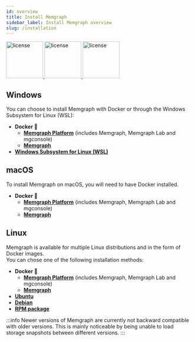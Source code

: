 ```yaml
---
id: overview
title: Install Memgraph
sidebar_label: Install Memgraph overview
slug: /installation
---
```


<p align="left">
  <a href="#windows" style={{'padding-right':'100px'}}>
    <img src="https://upload.wikimedia.org/wikipedia/commons/thumb/5/5f/Windows_logo_-_2012.svg/2048px-Windows_logo_-_2012.svg.png" alt="license" title="license" width="100"/>
  </a>
  <a href="#macos" style={{'padding-right':'100px'}}>
    <img src="https://upload.wikimedia.org/wikipedia/commons/thumb/3/30/MacOS_logo.svg/1024px-MacOS_logo.svg.png" alt="license" title="license" width="100"/>
  </a>
  <a href="#linux">
    <img src="https://upload.wikimedia.org/wikipedia/commons/d/dd/Linux_logo.jpg" alt="license" title="license" width="100"/>
  </a>
</p>

## Windows

You can choose to install Memgraph with Docker or through the Windows Subsystem
for Linux (WSL):

- **Docker 🐳**
  - **[Memgraph Platform](/installation/windows/docker/docker-memgraph-platform.md)** (includes Memgraph, Memgraph Lab and mgconsole)
  - **[Memgraph](/installation/windows/docker/docker-memgraph.md)**
- **[Windows Subsystem for Linux (WSL)](/installation/windows/wsl-installation.md)**

## macOS

To install Memgraph on macOS, you will need to have Docker installed.

- **Docker 🐳**
  - **[Memgraph Platform](/installation/macos/docker/docker-memgraph-platform.md)** (includes Memgraph, Memgraph Lab and mgconsole)
  - **[Memgraph](/installation/macos/docker/docker-memgraph.md)**

## Linux

Memgraph is available for multiple Linux distributions and in the form of Docker
images.<br/> You can chose one of the following installation methods:

- **Docker 🐳**
  - **[Memgraph Platform](/installation/linux/docker/docker-memgraph-platform.md)** (includes Memgraph, Memgraph Lab and mgconsole)
  - **[Memgraph](/installation/linux/docker/docker-memgraph.md)**
- **[Ubuntu](/installation/linux/debian-installation.md)**
- **[Debian](/installation/linux/debian-installation.md)**
- **[RPM package](/installation/linux/rpm-installation.md)**

:::info
Newer versions of Memgraph are currently not backward compatible with
older versions. This is mainly noticeable by being unable to load storage
snapshots between different versions.
:::
